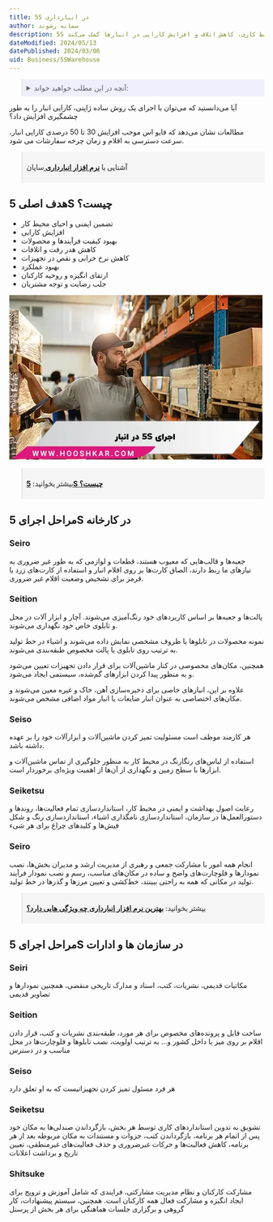 ```yaml
---
title: 5S در انبارداری
author: سمانه رشوند
description: 5S یک روش مدیریتی برای افزایش نظم، بهره‌وری و ایمنی در محیط‌های انبارداری است. این روش شامل 5 مرحله سورت، سیستم‌بندی، تمیز کردن، استاندارد سازی و انضباط می‌باشد که به بهبود شرایط کاری، کاهش اتلاف و افزایش کارایی در انبارها کمک می‌کند.
dateModified: 2024/05/13
datePublished: 2024/03/06
uid: Business/5SWarehouse
---
```


<blockquote style="background-color:#eeeefc; padding:0.5rem">
<details>
  <summary>آنچه در این مطلب خواهید خواند:</summary>
  <ul>
    <li>هدف اصلی 5S چیست؟</li>
    <li>مراحل اجرای 5S در کارخانه</li>
    <ul>
      <li>Seiri</li>
      <li>Seiton</li>
      <li>Seiso</li>
      <li>Seiketsu</li>
      <li>Seisō</li>
    </ul>
    <li>مراحل اجرای 5S در سازمان‌ها و ادارات</li>
    <ul>
      <li>Seiri</li>
      <li>Seiton</li>
      <li>Seiso</li>
      <li>Seiketsu</li>
      <li>Seisō</li>
    </ul>
  </ul>
</details>
</blockquote>

آیا می‌دانستید که می‌توان با اجرای یک روش ساده ژاپنی، کارایی انبار را به طور چشمگیری افزایش داد؟ 

مطالعات نشان می‌دهد که فایو اس موجب افزایش 30 تا 50 درصدی کارایی انبار، سرعت دسترسی به اقلام و زمان چرخه سفارشات می شود.

<blockquote style="background-color:#f5f5f5; padding:0.5rem">
<p><strong>آشنایی با <a href="https://www.hooshkar.com/Software/Sayan/Module/Inventory" target="_blank">نرم افزار انبارداری
</a>سایان</p></strong></blockquote>

## هدف اصلی 5S چیست؟
- تضمین ایمنی و احیای محیط کار
- افزایش کارایی
- بهبود کیفیت فرآیندها و محصولات
- کاهش هدر رفت و اتلافات
- کاهش نرخ خرابی و نقص در تجهیزات
- بهبود عملکرد
- ارتقای انگیزه و روحیه کارکنان
- جلب رضایت و توجه مشتریان

![فایو اس (5S) در انبار](./Images/5SWarehouse.webp)

<blockquote style="background-color:#f5f5f5; padding:0.5rem">
<p><strong>بیشتر بخوانید: <a href="https://www.hooshkar.com/Wiki/Business/5S" target="_blank">5S چیست؟
</a></p></strong></blockquote>

## مراحل اجرای 5S در کارخانه

### Seiro

جعبه‌ها و قالب‌هایی که معیوب هستند، قطعات و لوازمی که به طور غیر ضروری به نیازهای ما ربط دارند، الصاق کارت‌ها بر روی اقلام انبار و استفاده از کارت‌های زرد یا قرمز برای تشخیص وضعیت اقلام غیر ضروری.

### Seition

پالت‌ها و جعبه‌ها بر اساس کاربردهای خود رنگ‌آمیزی می‌شوند. آچار و ابزار آلات در محل و تابلوی خاص خود نگهداری می‌شوند.

نمونه محصولات در تابلوها یا ظروف مشخصی نمایش داده می‌شوند و اشیاء در خط تولید به ترتیب روی تابلوی یا پالت مخصوص طبقه‌بندی می‌شوند.

همچنین، مکان‌های مخصوصی در کنار ماشین‌آلات برای قرار دادن تجهیزات تعیین می‌شود و به منظور پیدا کردن ابزارهای گم‌شده، سیستمی ایجاد می‌شود.

علاوه بر این، انبارهای خاصی برای ذخیره‌سازی آهن، خاک و غیره معین می‌شوند و مکان‌های اختصاصی به عنوان انبار ضایعات یا انبار مواد اضافی مشخص می‌شوند.

### Seiso

هر کارمند موظف است مسئولیت تمیز کردن ماشین‌آلات و ابزارآلات خود را بر عهده داشته باشد.

استفاده از لباس‌های رنگارنگ در محیط کار به منظور جلوگیری از تماس ماشین‌آلات و ابزارها با سطح زمین و نگهداری از آن‌ها از اهمیت ویژه‌ای برخوردار است.

### Seiketsu

رعایت اصول بهداشت و ایمنی در محیط کار، استانداردسازی تمام فعالیت‌ها، روندها و دستورالعمل‌ها در سازمان، استانداردسازی نامگذاری اشیاء، استانداردسازی رنگ و شکل فیش‌ها و کلیدهای چراغ برای هر شیء

### Seiro

انجام همه امور با مشارکت جمعی و رهبری از مدیریت ارشد و مدیران بخش‌ها، نصب نمودارها و فلوچارت‌های واضح و ساده در مکان‌های مناسب، رسم و نصب نمودار فرآیند تولید در مکانی که همه به راحتی ببینند، خط‌کشی و تعیین مرزها و گذرها در خط تولید.

<blockquote style="background-color:#f5f5f5; padding:0.5rem">
<p><strong>بیشتر بخوانید: <a href="https://www.hooshkar.com/Software/Sayan/Module/Inventory" target="_blank">بهترین نرم افزار انبارداری چه ویژگی هایی دارد؟
</a></p></strong></blockquote>

## مراحل اجرای 5S در سازمان ها و ادارات

### Seiri

مکاتبات قدیمی، نشریات، کتب، اسناد و مدارک تاریخی منقضی، همچنین نمودارها و تصاویر قدیمی

### Seition

ساخت فایل و پرونده‌های مخصوص برای هر مورد، طبقه‌بندی نشریات و کتب، قرار دادن اقلام بر روی میز یا داخل کشور و... به ترتیب اولویت، نصب تابلوها و فلوچارت‌ها در محل مناسب و در دسترس

### Seiso

هر فرد مسئول تمیز کردن تجهیزاتیست که به او تعلق دارد

### Seiketsu

تشویق به تدوین استانداردهای کاری توسط هر بخش، بازگرداندن صندلی‌ها به مکان خود پس از اتمام هر برنامه، بازگرداندن کتب، جزوات و مستندات به مکان مربوطه بعد از هر برنامه، کاهش فعالیت‌ها و حرکات غیرضروری و حذف فعالیت‌های غیرمنطقی، تعیین تاریخ و برداشت اعلانات

### Shitsuke
مشارکت کارکنان و نظام مدیریت مشارکتی، فرایندی که شامل آموزش و ترویج برای ایجاد انگیزه و مشارکت فعال همه کارکنان است. همچنین، سیستم پیشنهادات، کار گروهی و برگزاری جلسات هماهنگی برای هر بخش از پرسنل
